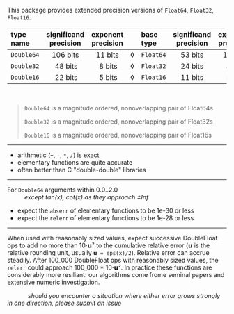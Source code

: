 This package provides extended precision versions of `Float64`, `Float32`, `Float16`.


| type name   | significand precision | exponent precision | | base type |significand precision  | exponent precision |
|:------------|:---------------------:|:------------------:|-|:----------|:---------------------:|:------------------:|
| `Double64`  | 106 bits              | 11 bits            |◊| `Float64` | 53 bits               | 11 bits            |
| `Double32`  | &nbsp;48 bits         | &nbsp;8 bits       |◊| `Float32` | 24 bits               | &nbsp;8 bits       |
| `Double16`  | &nbsp;22 bits         | &nbsp;5 bits       |◊| `Float16` | 11 bits               | &nbsp;5 bits       |


&nbsp;

> `Double64` is a magnitude ordered, nonoverlapping pair of Float64s
>
> `Double32` is a magnitude ordered, nonoverlapping pair of Float32s
>
> `Double16` is a magnitude ordered, nonoverlapping pair of Float16s

----

- arithmetic (`+`, `-`, `*`, `/`) is exact
- elementary functions are quite accurate
- often better than C "double-double" libraries

----

For `Double64` arguments within 0.0..2.0   
&nbsp; &nbsp; &nbsp; &nbsp; &nbsp; _except tan(x), cot(x) as they approach ±Inf_
- expect the `abserr` of elementary functions to be 1e-30 or less
- expect the `relerr` of elementary functions to be 1e-28 or less

----

When used with reasonably sized values, expect successive DoubleFloat ops to add no more than 10⋅𝘂²
to the cumulative relative error (𝘂 is the relative rounding unit, usually `𝘂 = eps(x)/2`).
Relative error can accrue steadily. After 100_000 DoubleFloat ops with reasonably sized values,
the `relerr` could approach 100_000 * 10⋅𝘂². In practice these functions are considerably
more resiliant: our algorithms come frome seminal papers and extensive numeric investigation.

&nbsp;
&nbsp; &nbsp; &nbsp; &nbsp; &nbsp; _should you encounter a situation where either error grows
   strongly in one direction, please submit an issue_
